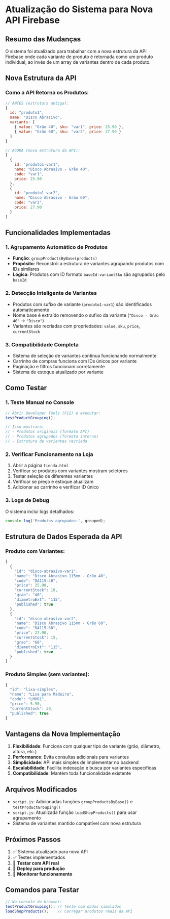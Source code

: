 # Atualização do Sistema para Nova API Firebase

## Resumo das Mudanças

O sistema foi atualizado para trabalhar com a nova estrutura da API Firebase onde cada variante de produto é retornada como um produto individual, ao invés de um array de variantes dentro de cada produto.

## Nova Estrutura da API

### Como a API Retorna os Produtos:
```javascript
// ANTES (estrutura antiga):
{
  id: "produto1",
  name: "Disco Abrasivo", 
  variants: [
    { value: "Grão 40", sku: "var1", price: 25.90 },
    { value: "Grão 60", sku: "var2", price: 27.90 }
  ]
}

// AGORA (nova estrutura da API):
[
  {
    id: "produto1-var1",
    name: "Disco Abrasivo - Grão 40",
    code: "var1",
    price: 25.90
  },
  {
    id: "produto1-var2", 
    name: "Disco Abrasivo - Grão 60",
    code: "var2",
    price: 27.90
  }
]
```

## Funcionalidades Implementadas

### 1. Agrupamento Automático de Produtos
- **Função**: `groupProductsByBase(products)`
- **Propósito**: Reconstrói a estrutura de variantes agrupando produtos com IDs similares
- **Lógica**: Produtos com ID formato `baseId-variantSku` são agrupados pelo `baseId`

### 2. Detecção Inteligente de Variantes
- Produtos com sufixo de variante (`produto1-var1`) são identificados automaticamente
- Nome base é extraído removendo o sufixo da variante (`"Disco - Grão 40"` → `"Disco"`) 
- Variantes são recriadas com propriedades: `value`, `sku`, `price`, `currentStock`

### 3. Compatibilidade Completa
- Sistema de seleção de variantes continua funcionando normalmente
- Carrinho de compras funciona com IDs únicos por variante
- Paginação e filtros funcionam corretamente
- Sistema de estoque atualizado por variante

## Como Testar

### 1. Teste Manual no Console
```javascript
// Abrir Developer Tools (F12) e executar:
testProductGrouping();

// Isso mostrará:
// - Produtos originais (formato API)
// - Produtos agrupados (formato interno)
// - Estrutura de variantes recriada
```

### 2. Verificar Funcionamento na Loja
1. Abrir a página `tienda.html`
2. Verificar se produtos com variantes mostram seletores
3. Testar seleção de diferentes variantes
4. Verificar se preço e estoque atualizam
5. Adicionar ao carrinho e verificar ID único

### 3. Logs de Debug
O sistema inclui logs detalhados:
```javascript
console.log('Produtos agrupados:', grouped);
```

## Estrutura de Dados Esperada da API

### Produto com Variantes:
```javascript
[
  {
    "id": "disco-abrasivo-var1",
    "name": "Disco Abrasivo 115mm - Grão 40", 
    "code": "DA115-40",
    "price": 25.90,
    "currentStock": 10,
    "grao": "40",
    "diametroExt": "115",
    "published": true
  },
  {
    "id": "disco-abrasivo-var2",
    "name": "Disco Abrasivo 115mm - Grão 60",
    "code": "DA115-60", 
    "price": 27.90,
    "currentStock": 15,
    "grao": "60",
    "diametroExt": "115",
    "published": true
  }
]
```

### Produto Simples (sem variantes):
```javascript
{
  "id": "lixa-simples",
  "name": "Lixa para Madeira",
  "code": "LM001",
  "price": 5.90,
  "currentStock": 20,
  "published": true
}
```

## Vantagens da Nova Implementação

1. **Flexibilidade**: Funciona com qualquer tipo de variante (grão, diâmetro, altura, etc.)
2. **Performance**: Evita consultas adicionais para variantes
3. **Simplicidade**: API mais simples de implementar no backend
4. **Escalabilidade**: Facilita indexação e busca por variantes específicas
5. **Compatibilidade**: Mantém toda funcionalidade existente

## Arquivos Modificados

- `script.js`: Adicionadas funções `groupProductsByBase()` e `testProductGrouping()`
- `script.js`: Atualizada função `loadShopProducts()` para usar agrupamento
- Sistema de variantes mantido compatível com nova estrutura

## Próximos Passos

1. ✅ Sistema atualizado para nova API
2. ✅ Testes implementados 
3. 🔄 **Testar com API real**
4. 🔄 **Deploy para produção**
5. 🔄 **Monitorar funcionamento**

## Comandos para Testar

```javascript
// No console do browser:
testProductGrouping(); // Teste com dados simulados
loadShopProducts();    // Carregar produtos reais da API
```